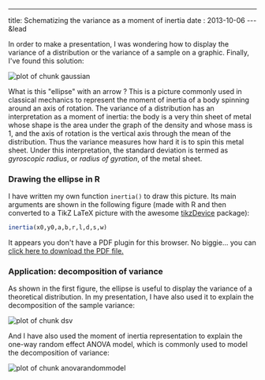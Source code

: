 ---
title: Schematizing the variance as a moment of inertia
date : 2013-10-06
--- &lead






In order to make a presentation, I was wondering how to display the variance of a distribution or the variance of a sample on a graphic. Finally, I've found this solution:


![plot of chunk gaussian](assets/fig/varinertia-gaussian-1.png) 

What is this "ellipse" with an arrow ? This is a picture commonly used in classical mechanics to represent the moment of inertia of a body spinning around an axis of rotation. The variance of a distribution has an interpretation as a moment of inertia: the body is a very thin sheet of metal whose shape is the area under the graph of the density and whose mass is $1$, and the axis of rotation is the vertical axis through the mean of the distribution. Thus the variance measures how hard it is to spin this metal sheet. Under this interpretation, the standard deviation is termed as *gyroscopic radius*, or *radius of gyration*, of the metal sheet. 


### Drawing the ellipse in R

I have written my own function `inertia()` to draw this picture. Its main arguments are shown in the following figure (made with R and then converted to a TikZ LaTeX picture with the awesome [tikzDevice](https://github.com/yihui/tikzDevice) package):


```r
inertia(x0,y0,a,b,r,l,d,s,w)
```

<object data="assets/fig/inertiaellipse.pdf" type="application/pdf" width="550px" height="400px">
 
  <p>It appears you don't have a PDF plugin for this browser.
  No biggie... you can <a href="assets/fig/inertiaellipse.pdf">click here to
  download the PDF file.</a></p>
  
</object>


### Application: decomposition of variance 

As shown in the first figure, the ellipse is useful to display the variance of a theoretical distribution. 
In my presentation, I have also used it to explain the decomposition of the sample variance: 




![plot of chunk dsv](assets/fig/varinertia-dsv-1.png) 

And I have also used the moment of inertia representation to explain the one-way random effect ANOVA model, which is commonly used to model the decomposition of variance:

![plot of chunk anovarandommodel](assets/fig/varinertia-anovarandommodel-1.png) 

